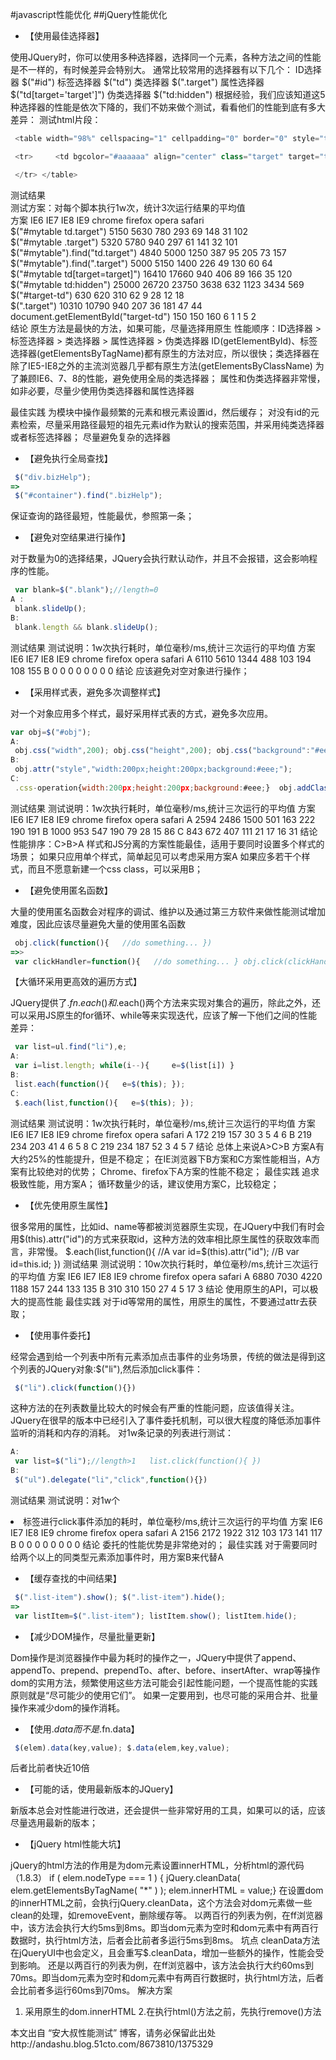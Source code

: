 #javascript性能优化 
  ##jQuery性能优化
* 【使用最佳选择器】

使用JQuery时，你可以使用多种选择器，选择同一个元素，各种方法之间的性能是不一样的，有时候差异会特别大。 通常比较常用的选择器有以下几个：
ID选择器 $("#id")
标签选择器 $("td")
类选择器 $(".target")
属性选择器 $("td[target='target']")
伪类选择器 $("td:hidden")
根据经验，我们应该知道这5种选择器的性能是依次下降的，我们不妨来做个测试，看看他们的性能到底有多大差异：
测试html片段：
```javascript
 <table width="98%" cellspacing="1" cellpadding="0" border="0" style="table-layout:fixed" id="mytable"> 
```
```javascript 
 <tr>     <td bgcolor="#aaaaaa" align="center" class="target" target="target" style="display:none;" id="target-td">e</td>
```
```javascript 
 </tr> </table>
```
测试结果<br>
测试方案：对每个脚本执行1w次，统计3次运行结果的平均值<br>
方案	IE6	IE7	IE8	IE9	chrome	firefox	opera	safari<br>
$("#mytable td.target")	5150	5630	780	293	69	148	31	102<br>
$("#mytable .target")	5320	5780	940	297	61	141	32	101<br>
$("#mytable").find("td.target")	4840	5000	1250	387	95	205	73	157<br>
$("#mytable").find(".target")	5000	5150	1400	226	49	130	60	64<br>
$("#mytable td[target=target]")	16410	17660	940	406	89	166	35	120<br>
$("#mytable td:hidden")	25000	26720	23750	3638	632	1123	3434	569<br>
$("#target-td")	630	620	310	62	9	28	12	18<br>
$(".target")	10310	10790	940	207	36	181	47	44<br>
document.getElementById("target-td")	150	150	160	6	1	1	5	2<br>
结论
原生方法是最快的方法，如果可能，尽量选择用原生
性能顺序：ID选择器 > 标签选择器 > 类选择器 > 属性选择器 > 伪类选择器
ID(getElementById)、标签选择器(getElementsByTagName)都有原生的方法对应，所以很快；类选择器在除了IE5-IE8之外的主流浏览器几乎都有原生方法(getElementsByClassName)
为了兼顾IE6、7、8的性能，避免使用全局的类选择器；
属性和伪类选择器非常慢，如非必要，尽量少使用伪类选择器和属性选择器

最佳实践
为模块中操作最频繁的元素和根元素设置id，然后缓存；
对没有id的元素检索，尽量采用路径最短的祖先元素id作为默认的搜索范围，并采用纯类选择器或者标签选择器；
尽量避免复杂的选择器


* 【避免执行全局查找】
```javascript
 $("div.bizHelp");
=>
 $("#container").find(".bizHelp");
```
保证查询的路径最短，性能最优，参照第一条；

* 【避免对空结果进行操作】

对于数量为0的选择结果，JQuery会执行默认动作，并且不会报错，这会影响程序的性能。
```javascript
 var blank=$(".blank");//length=0
A :
 blank.slideUp();
B:
 blank.length && blank.slideUp();
```
测试结果
测试说明：1w次执行耗时，单位毫秒/ms,统计三次运行的平均值
方案	IE6	IE7	IE8	IE9	chrome	firefox	opera	safari
A	6110	5610	1344	488	103	194	108	155
B	0	0	0	0	0	0	0	0
结论
应该避免对空对象进行操作； 

* 【采用样式表，避免多次调整样式】

对一个对象应用多个样式，最好采用样式表的方式，避免多次应用。
```javascript
var obj=$("#obj");
A:
 obj.css("width",200); obj.css("height",200); obj.css("background":"#eee");
B:
 obj.attr("style","width:200px;height:200px;background:#eee;");
C:
 .css-operation{width:200px;height:200px;background:#eee;}  obj.addClass("css-operation")
```
测试结果
测试说明：1w次执行耗时，单位毫秒/ms,统计三次运行的平均值
方案	IE6	IE7	IE8	IE9	chrome	firefox	opera	safari
A	2594	2486	1500	501	163	222	190	191
B	1000	953	547	190	79	28	15	86
C	843	672	407	111	21	17	16	31
结论
性能排序：C>B>A
样式和JS分离的方案性能最佳，适用于要同时设置多个样式的场景；
如果只应用单个样式，简单起见可以考虑采用方案A
如果应多若干个样式，而且不愿意新建一个css class，可以采用B；


* 【避免使用匿名函数】

大量的使用匿名函数会对程序的调试、维护以及通过第三方软件来做性能测试增加难度，因此应该尽量避免大量的使用匿名函数
```javascript
 obj.click(function(){   //do something... })
=>>
 var clickHandler=function(){   //do something... } obj.click(clickHandler)
```
【大循环采用更高效的遍历方式】

JQuery提供了$.fn.each()和$.each()两个方法来实现对集合的遍历，除此之外，还可以采用JS原生的for循环、while等来实现迭代，应该了解一下他们之间的性能差异：
```javascript
 var list=ul.find("li"),e;
A:
 var i=list.length; while(i--){     e=$(list[i]) }
B:
 list.each(function(){   e=$(this); });
C:
 $.each(list,function(){   e=$(this); });
```
测试结果
测试说明：1w次执行耗时，单位毫秒/ms,统计三次运行的平均值
方案	IE6	IE7	IE8	IE9	chrome	firefox	opera	safari
A	172	219	157	30	3	5	4	6
B	219	234	203	41	4	6	5	8
C	219	234	187	52	3	4	5	7
结论
总体上来说A>C>B
方案A有大约25%的性能提升，但是不稳定；
在IE浏览器下B方案和C方案性能相当，A方案有比较绝对的优势；
Chrome、firefox下A方案的性能不稳定；
最佳实践
追求极致性能，用方案A；
循环数量少的话，建议使用方案C，比较稳定；

* 【优先使用原生属性】

很多常用的属性，比如id、name等都被浏览器原生实现，在JQuery中我们有时会用$(this).attr("id")的方式来获取id，这种方法的效率相比原生属性的获取效率而言，非常慢。
 $.each(list,function(){   //A   var id=$(this).attr("id");
   //B   var id=this.id; })
测试结果
测试说明：10w次执行耗时，单位毫秒/ms,统计三次运行的平均值
方案	IE6	IE7	IE8	IE9	chrome	firefox	opera	safari
A	6880	7030	4220	1188	157	244	133	135
B	310	310	150	27	4	5	17	3
结论
使用原生的API，可以极大的提高性能
最佳实践
对于id等常用的属性，用原生的属性，不要通过attr去获取；

* 【使用事件委托】

经常会遇到给一个列表中所有元素添加点击事件的业务场景，传统的做法是得到这个列表的JQuery对象:$("li"),然后添加click事件：
```javascript
 $("li").click(function(){})
```
这种方法的在列表数量比较大的时候会有严重的性能问题，应该值得关注。JQuery在很早的版本中已经引入了事件委托机制，可以很大程度的降低添加事件监听的消耗和内存的消耗。
对1w条记录的列表进行测试：
```javascript
A:
 var list=$("li");//length>1   list.click(function(){ })
B:
 $("ul").delegate("li","click",function(){})
```
测试结果
测试说明：对1w个<li>标签进行click事件添加的耗时，单位毫秒/ms,统计三次运行的平均值
方案	IE6	IE7	IE8	IE9	chrome	firefox	opera	safari
A	2156	2172	1922	312	103	173	141	117
B	0	0	0	0	0	0	0	0
结论
委托的性能优势是非常绝对的；
最佳实践
对于需要同时给两个以上的同类型元素添加事件时，用方案B来代替A

* 【缓存查找的中间结果】
```javascript
 $(".list-item").show(); $(".list-item").hide();
=>
 var listItem=$(".list-item"); listItem.show(); listItem.hide();
```
* 【减少DOM操作，尽量批量更新】

Dom操作是浏览器操作中最为耗时的操作之一，JQuery中提供了append、appendTo、prepend、prependTo、after、before、insertAfter、wrap等操作dom的实用方法，频繁使用这些方法可能会引起性能问题，一个提高性能的实践原则就是“尽可能少的使用它们”。 如果一定要用到，也尽可能的采用合并、批量操作来减少dom的操作消耗。
* 【使用$.data 而不是$.fn.data】
```javascript
 $(elem).data(key,value); $.data(elem,key,value);
```
后者比前者快近10倍

* 【可能的话，使用最新版本的JQuery】

新版本总会对性能进行改进，还会提供一些非常好用的工具，如果可以的话，应该尽量选用最新的版本；

* 【jQuery html性能大坑】

jQuery的html方法的作用是为dom元素设置innerHTML，分析html的源代码（1.8.3）
if ( elem.nodeType === 1 ) {    jQuery.cleanData( elem.getElementsByTagName( "*" ) );    elem.innerHTML = value;}
在设置dom的innerHTML之前，会执行jQuery.cleanData，这个方法会对dom元素做一些clean的处理，如removeEvent，删除缓存等。
以两百行的列表为例，在ff浏览器中，该方法会执行大约5ms到8ms。即当dom元素为空时和dom元素中有两百行数据时，执行html方法，后者会比前者多运行5ms到8ms。
坑点
cleanData方法在jQueryUI中也会定义，且会重写$.cleanData，增加一些额外的操作，性能会受到影响。
还是以两百行的列表为例，在ff浏览器中，该方法会执行大约60ms到70ms。即当dom元素为空时和dom元素中有两百行数据时，执行html方法，后者会比前者多运行60ms到70ms。
解决方案
1. 采用原生的dom.innerHTML
2.在执行html()方法之前，先执行remove()方法

本文出自 “安大叔性能测试” 博客，请务必保留此出处http://andashu.blog.51cto.com/8673810/1375329
